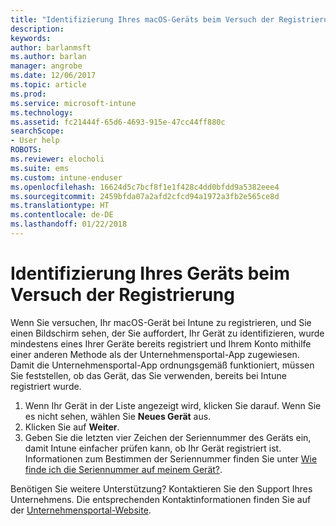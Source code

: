 ```yaml
---
title: "Identifizierung Ihres macOS-Geräts beim Versuch der Registrierung | Microsoft-Dokumentation"
description: 
keywords: 
author: barlanmsft
ms.author: barlan
manager: angrobe
ms.date: 12/06/2017
ms.topic: article
ms.prod: 
ms.service: microsoft-intune
ms.technology: 
ms.assetid: fc21444f-65d6-4693-915e-47cc44ff880c
searchScope:
- User help
ROBOTS: 
ms.reviewer: elocholi
ms.suite: ems
ms.custom: intune-enduser
ms.openlocfilehash: 16624d5c7bcf8f1e1f428c4dd0bfdd9a5382eee4
ms.sourcegitcommit: 2459bfda07a2afd2cfcd94a1972a3fb2e565ce8d
ms.translationtype: HT
ms.contentlocale: de-DE
ms.lasthandoff: 01/22/2018
---
```

# <a name="you-need-to-identify-your-device-when-youre-trying-to-enroll"></a>Identifizierung Ihres Geräts beim Versuch der Registrierung

Wenn Sie versuchen, Ihr macOS-Gerät bei Intune zu registrieren, und Sie einen Bildschirm sehen, der Sie auffordert, Ihr Gerät zu identifizieren, wurde mindestens eines Ihrer Geräte bereits registriert und Ihrem Konto mithilfe einer anderen Methode als der Unternehmensportal-App zugewiesen. Damit die Unternehmensportal-App ordnungsgemäß funktioniert, müssen Sie feststellen, ob das Gerät, das Sie verwenden, bereits bei Intune registriert wurde.

1. Wenn Ihr Gerät in der Liste angezeigt wird, klicken Sie darauf. Wenn Sie es nicht sehen, wählen Sie **Neues Gerät** aus.
2. Klicken Sie auf **Weiter**.
3. Geben Sie die letzten vier Zeichen der Seriennummer des Geräts ein, damit Intune einfacher prüfen kann, ob Ihr Gerät registriert ist. Informationen zum Bestimmen der Seriennummer finden Sie unter [Wie finde ich die Seriennummer auf meinem Gerät?](how-do-i-find-the-serial-number-on-my-device-macos.md).

Benötigen Sie weitere Unterstützung? Kontaktieren Sie den Support Ihres Unternehmens. Die entsprechenden Kontaktinformationen finden Sie auf der [Unternehmensportal-Website](https://portal.manage.microsoft.com#HelpDeskDialog).
